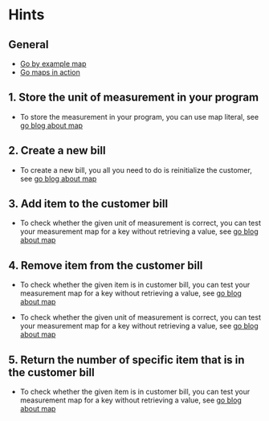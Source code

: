 # Hints

## General

- [Go by example map][gobyexample-map]
- [Go maps in action][goblog-map]

## 1. Store the unit of measurement in your program

- To store the measurement in your program, you can use map literal, see [go blog about map][goblog-map]

## 2. Create a new bill

- To create a new bill, you all you need to do is reinitialize the customer, see [go blog about map][goblog-map]

## 3. Add item to the customer bill

- To check whether the given unit of measurement is correct, you can test your measurement map for a key without retrieving a value, see [go blog about map][goblog-map]

## 4. Remove item from the customer bill

- To check whether the given item is in customer bill, you can test your measurement map for a key without retrieving a value, see [go blog about map][goblog-map]

- To check whether the given unit of measurement is correct, you can test your measurement map for a key without retrieving a value, see [go blog about map][goblog-map]

## 5. Return the number of specific item that is in the customer bill

- To check whether the given item is in customer bill, you can test your measurement map for a key without retrieving a value, see [go blog about map][goblog-map]

[gobyexample-map]: https://gobyexample.com/maps
[goblog-map]: https://blog.golang.org/maps